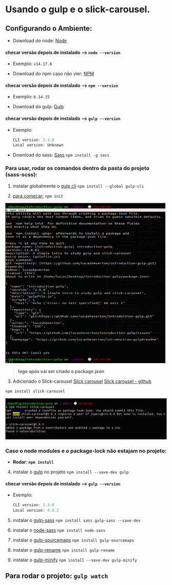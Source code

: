 # Usando o gulp e o slick-carousel. 

## Configurando o Ambiente:
  - Download do node: [Node](https://nodejs.org/en/download/)
  #### checar versão depois de instalado --> `node --version`
  - Exemplo: `v14.17.6`

  - Download do npm caso não vier: [NPM](https://docs.npmjs.com/downloading-and-installing-node-js-and-npm)
  #### checar versão depois de instalado --> `npm --version`
  - Exemplo: `6.14.15`
    
  - Download do gulp: [Gulp](https://gulpjs.com/docs/en/getting-started/quick-start/)
  #### checar versão depois de instalado --> `gulp --version`
  - Exemplo:
    ```js 
    CLI version: 2.3.0
    Local version: Unknown
    ```

  - Download do sass: [Sass](https://sass-lang.com/install)
  `npm install -g sass`

### Para usar, rodar os comandos dentro da pasta do projeto (sass-scss):
  1. instalar globalmente o [gulp cli](https://gulpjs.com/docs/en/getting-started/quick-start/) 
  `npm install --global gulp-cli`

  2. [para começar:](https://gulpjs.com/docs/en/getting-started/quick-start/) `npm init` <!-- Para criar o Package.json -->
  <img width="500px" height="500px" src="assets/dist/img/npm-init.png" />

  > **logo após vai ser criado o package.json**

  3. Adicionado o Slick-carousel
  [Slick carousel](https://kenwheeler.github.io/slick/)
  [Slick carousel - github](https://github.com/kenwheeler/slick/)
  ```js
  npm install slick-carousel
  ```
  <img width="700px" height="auto" src="assets/dist/img/slick-carousel.png" />


  ### Caso o node modules e o package-lock não estajam no projeto:
  - **Rodar: `npm install`**

  4. instalar o [gulp](https://gulpjs.com/docs/en/getting-started/quick-start/) no projeto
  `npm install --save-dev gulp`
  #### checar versão depois de instalado --> `gulp --version`
  - Exemplo:
    ```js 
    CLI version: 2.3.0
    Local version: 4.0.2
    ```

  5. instalar o [gulp-sass](https://www.npmjs.com/package/gulp-sass)
  `npm install sass gulp-sass --save-dev`

  6. instalar o [node-sass](https://www.npmjs.com/package/node-sass)
  `npm install node-sass`

  7. instalar o [gulp-sourcemaps](https://www.npmjs.com/package/gulp-sourcemaps)
  `npm install gulp-sourcemaps`
  
  8. instalar o [gulp-rename](https://www.npmjs.com/package/gulp-rename)
  `npm install gulp-rename`

  9. instalar o [gulp-minify](https://www.npmjs.com/package/gulp-minify)
  `npm install --save-dev gulp-minify`

  ## **Para rodar o projeto: `gulp watch`**